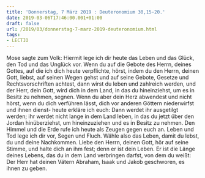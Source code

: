 ```yaml
---
title: 'Donnerstag, 7 März 2019 : Deuteronomium 30,15-20.'
date: 2019-03-06T17:46:00.001+01:00
draft: false
url: /2019/03/donnerstag-7-marz-2019-deuteronomium.html
tags: 
- LECTIO
---
```


Mose sagte zum Volk: Hiermit lege ich dir heute das Leben und das Glück, den Tod und das Unglück vor. Wenn du auf die Gebote des Herrn, deines Gottes, auf die ich dich heute verpflichte, hörst, indem du den Herrn, deinen Gott, liebst, auf seinen Wegen gehst und auf seine Gebote, Gesetze und Rechtsvorschriften achtest, dann wirst du leben und zahlreich werden, und der Herr, dein Gott, wird dich in dem Land, in das du hineinziehst, um es in Besitz zu nehmen, segnen. Wenn du aber dein Herz abwendest und nicht hörst, wenn du dich verführen lässt, dich vor anderen Göttern niederwirfst und ihnen dienst- heute erkläre ich euch: Dann werdet ihr ausgetilgt werden; ihr werdet nicht lange in dem Land leben, in das du jetzt über den Jordan hinüberziehst, um hineinzuziehen und es in Besitz zu nehmen. Den Himmel und die Erde rufe ich heute als Zeugen gegen euch an. Leben und Tod lege ich dir vor, Segen und Fluch. Wähle also das Leben, damit du lebst, du und deine Nachkommen. Liebe den Herrn, deinen Gott, hör auf seine Stimme, und halte dich an ihm fest; denn er ist dein Leben. Er ist die Länge deines Lebens, das du in dem Land verbringen darfst, von dem du weißt: Der Herr hat deinen Vätern Abraham, Isaak und Jakob geschworen, es ihnen zu geben.